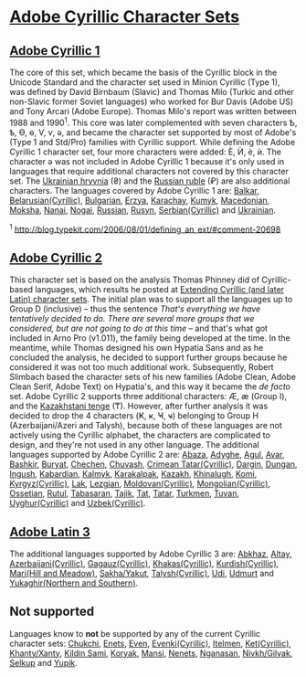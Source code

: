 # [Adobe Cyrillic Character Sets](http://adobe-type-tools.github.io/adobe-cyrillic-charsets)

## [Adobe Cyrillic 1](http://adobe-type-tools.github.io/adobe-cyrillic-charsets/adobe-cyrillic-1.html)

The core of this set, which became the basis of the Cyrillic block in the Unicode Standard and the character set used in Minion Cyrillic (Type 1), was defined by David Birnbaum (Slavic) and Thomas Milo (Turkic and other non-Slavic former Soviet languages) who worked for Bur Davis (Adobe US) and Tony Arcari (Adobe Europe). Thomas Milo's report was written between 1988 and 1990<sup>1</sup>. This core was later complemented with seven characters Ѣ, ѣ, Ѳ, ѳ, Ѵ, ѵ, ә, and became the character set supported by most of Adobe's (Type 1 and Std/Pro) families with Cyrillic support. While defining the Adobe Cyrillic 1 character set, four more characters were added: Ѐ, Ѝ, ѐ, ѝ. The character ә was not included in Adobe Cyrillic 1 because it's only used in languages that require additional characters not covered by this character set. The [Ukrainian hryvnia](https://en.wikipedia.org/wiki/Ukrainian_hryvnia) (₴) and the [Russian ruble](https://en.wikipedia.org/wiki/Russian_ruble) (₽) are also additional characters.
The languages covered by Adobe Cyrillic 1 are: [Balkar](http://en.wikipedia.org/wiki/Balkar_language), [Belarusian(Cyrillic)](http://en.wikipedia.org/wiki/Belarusian_alphabet), [Bulgarian](http://en.wikipedia.org/wiki/Bulgarian_language), [Erzya](http://en.wikipedia.org/wiki/Erzya_language), [Karachay](http://en.wikipedia.org/wiki/Karachay_language), [Kumyk](http://en.wikipedia.org/wiki/Kumyk_language), [Macedonian](http://en.wikipedia.org/wiki/Macedonian_language), [Moksha](http://en.wikipedia.org/wiki/Moksha_language), [Nanai](http://en.wikipedia.org/wiki/Nanai_language), [Nogai](http://en.wikipedia.org/wiki/Nogai_language), [Russian](http://en.wikipedia.org/wiki/Russian_language), [Rusyn](http://en.wikipedia.org/wiki/Rusyn_language), [Serbian(Cyrillic)](http://en.wikipedia.org/wiki/Serbian_Cyrillic_alphabet) and [Ukrainian](http://en.wikipedia.org/wiki/Ukrainian_language).

<sup>1</sup> http://blog.typekit.com/2006/08/01/defining_an_ext/#comment-20698

## [Adobe Cyrillic 2](http://adobe-type-tools.github.io/adobe-cyrillic-charsets/adobe-cyrillic-2.html)

This character set is based on the analysis Thomas Phinney did of Cyrillic-based languages, which results he posted at [Extending Cyrillic (and later Latin) character sets](http://blog.typekit.com/2006/08/01/defining_an_ext/). The initial plan was to support all the languages up to Group D (inclusive) – thus the sentence *That's everything we have tentatively decided to do. There are several more groups that we considered, but are not going to do at this time* – and that's what got included in Arno Pro (v1.011), the family being developed at the time. In the meantime, while Thomas designed his own Hypatia Sans and as he concluded the analysis, he decided to support further groups because he considered it was not too much additional work. Subsequently, Robert Slimbach based the character sets of his new families (Adobe Clean, Adobe Clean Serif, Adobe Text) on Hypatia's, and this way it became the *de facto* set. Adobe Cyrillic 2 supports three additional characters: Ӕ, ӕ (Group I), and the [Kazakhstani tenge](https://en.wikipedia.org/wiki/Kazakhstani_tenge) (₸). However, after further analysis it was decided to drop the 4 characters (Ҝ, ҝ, Ҹ, ҹ) belonging to Group H (Azerbaijani/Azeri and Talysh), because both of these languages are not actively using the Cyrillic alphabet, the characters are complicated to design, and they're not used in any other language.
The additional languages supported by Adobe Cyrillic 2 are: [Abaza](http://en.wikipedia.org/wiki/Abaza_language), [Adyghe](http://en.wikipedia.org/wiki/Adyghe_language), [Agul](http://en.wikipedia.org/wiki/Agul_language), [Avar](http://en.wikipedia.org/wiki/Avar_language), [Bashkir](http://en.wikipedia.org/wiki/Bashkir_language), [Buryat](http://en.wikipedia.org/wiki/Buryat_language), [Chechen](http://en.wikipedia.org/wiki/Chechen_language), [Chuvash](http://en.wikipedia.org/wiki/Chuvash_language), [Crimean Tatar(Cyrillic)](http://en.wikipedia.org/wiki/Crimean_Tatar_language#Crimean_Tatar_Cyrillic_alphabet), [Dargin](http://en.wikipedia.org/wiki/Dargin_language), [Dungan](http://en.wikipedia.org/wiki/Dungan_language), [Ingush](http://en.wikipedia.org/wiki/Ingush_language), [Kabardian](http://en.wikipedia.org/wiki/Kabardian_language), [Kalmyk](http://en.wikipedia.org/wiki/Kalmyk_language), [Karakalpak](http://en.wikipedia.org/wiki/Karakalpak_language), [Kazakh](http://en.wikipedia.org/wiki/Kazakh_language), [Khinalugh](http://en.wikipedia.org/wiki/Khinalugh_language), [Komi](http://en.wikipedia.org/wiki/Komi_language), [Kyrgyz(Cyrillic)](http://en.wikipedia.org/wiki/Kyrgyz_alphabet), [Lak](http://en.wikipedia.org/wiki/Lak_language), [Lezgian](http://en.wikipedia.org/wiki/Lezgian_language), [Moldovan(Cyrillic)](http://en.wikipedia.org/wiki/Moldovan_Cyrillic_alphabet), [Mongolian(Cyrillic)](http://en.wikipedia.org/wiki/Mongolian_language#Writing_systems), [Ossetian](http://en.wikipedia.org/wiki/Ossetian_language), [Rutul](http://en.wikipedia.org/wiki/Rutul_language), [Tabasaran](http://en.wikipedia.org/wiki/Tabasaran_language), [Tajik](http://en.wikipedia.org/wiki/Tajik_language), [Tat](http://en.wikipedia.org/wiki/Tat_language_(Caucasus)), [Tatar](http://en.wikipedia.org/wiki/Tatar_language), [Turkmen](http://en.wikipedia.org/wiki/Turkmen_language), [Tuvan](http://en.wikipedia.org/wiki/Tuvan_language), [Uyghur(Cyrillic)](http://en.wikipedia.org/wiki/Uyghur_language) and [Uzbek(Cyrillic)](http://en.wikipedia.org/wiki/Uzbek_language).

## [Adobe Latin 3](http://adobe-type-tools.github.io/adobe-cyrillic-charsets/adobe-cyrillic-3.html)

The additional languages supported by Adobe Cyrillic 3 are: [Abkhaz](http://en.wikipedia.org/wiki/Abkhaz_language), [Altay](http://en.wikipedia.org/wiki/Altay_language), [Azerbaijani(Cyrillic)](http://en.wikipedia.org/wiki/Azerbaijani_alphabet), [Gagauz(Cyrillic)](http://en.wikipedia.org/wiki/Gagauz_language), [Khakas(Cyrillic)](http://en.wikipedia.org/wiki/Khakas_language), [Kurdish(Cyrillic)](http://en.wikipedia.org/wiki/Kurdish_language), [Mari(Hill and Meadow)](http://en.wikipedia.org/wiki/Mari_language), [Sakha/Yakut](http://en.wikipedia.org/wiki/Sakha_language), [Talysh(Cyrillic)](http://en.wikipedia.org/wiki/Talysh_language), [Udi](http://en.wikipedia.org/wiki/Udi_language), [Udmurt](http://en.wikipedia.org/wiki/Udmurt_language) and [Yukaghir(Northern and Southern)](http://en.wikipedia.org/wiki/Yukaghir_language).

## Not supported

Languages know to **not** be supported by any of the current Cyrillic character sets: [Chukchi](http://en.wikipedia.org/wiki/Chukchi_language), [Enets](http://en.wikipedia.org/wiki/Enets_language), [Even](http://en.wikipedia.org/wiki/Even_language), [Evenki(Cyrillic)](http://en.wikipedia.org/wiki/Evenki_language), [Itelmen](http://en.wikipedia.org/wiki/Itelmen_language), [Ket(Cyrillic)](http://en.wikipedia.org/wiki/Ket_language), [Khanty/Xanty](http://en.wikipedia.org/wiki/Khanty_language), [Kildin Sami](http://en.wikipedia.org/wiki/Kildin_Sami), [Koryak](http://en.wikipedia.org/wiki/Koryak_language), [Mansi](http://en.wikipedia.org/wiki/Mansi_language), [Nenets](http://en.wikipedia.org/wiki/Nenets_language), [Nganasan](http://en.wikipedia.org/wiki/Nganasan_language), [Nivkh/Gilyak](http://en.wikipedia.org/wiki/Nivkh_language), [Selkup](http://en.wikipedia.org/wiki/Selkup_language) and [Yupik](http://en.wikipedia.org/wiki/Yupik_languages).
